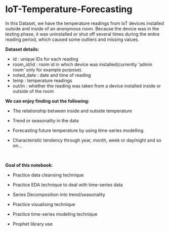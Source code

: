 # IoT-Temperature-Forecasting
In this Dataset, we have the temperature readings from IoT devices installed outside and inside of an anonymous room. Because the device was in the testing phase, it was uninstalled or shut off several times during the entire reading period, which caused some outliers and missing values.

<be>

**Dataset details:**
- id : unique IDs for each reading
- room_id/id : room id in which device was installed(currently 'admin room' only for example purpose).
- noted_date : date and time of reading
- temp : temperature readings
- out/in : whether the reading was taken from a device installed inside or outside of the room

<be>

**We can enjoy finding out the following:**

* The relationship between inside and outside temperature 

* Trend or seasonality in the data 

* Forecasting future temperature by using time-series modelling 

* Characteristic tendency through year, month, week or day/night and so on...

<br>

**Goal of this notebook:**

+ Practice data cleansing technique

+ Practice EDA technique to deal with time-series data

+ Series Decomposition into trend/seasonality

+ Practice visualising technique

+ Practice time-series modeling technique

+ Prophet library use
